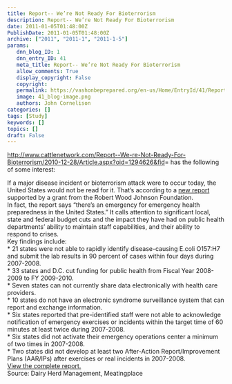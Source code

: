 ```yaml
---
title: Report-- We’re Not Ready For Bioterrorism
description: Report-- We’re Not Ready For Bioterrorism
date: 2011-01-05T01:48:00Z
PublishDate: 2011-01-05T01:48:00Z
archive: ["2011", "2011-1", "2011-1-5"]
params:
   dnn_blog_ID: 1
   dnn_entry_ID: 41
   meta_title: Report-- We’re Not Ready For Bioterrorism
   allow_comments: True
   display_copyright: False
   copyright: 
   permalink: https://vashonbeprepared.org/en-us/Home/EntryId/41/Report-We-rsquo-re-Not-Ready-For-Bioterrorism
   image: 41_blog-image.png
   authors: John Cornelison
categories: []
tags: [Study]
keywords: []
topics: []
draft: False
---
```


<p><a href="http://www.cattlenetwork.com/Report--We-re-Not-Ready-For-Bioterrorism/2010-12-28/Article.aspx?oid=1294626&amp;fid">http://www.cattlenetwork.com/Report--We-re-Not-Ready-For-Bioterrorism/2010-12-28/Article.aspx?oid=1294626&amp;fid</a>= has the following of some interest:</p>
<p>If a major disease incident or bioterrorism attack were to occur today, the United States would not be read for it. That’s according to a <a href="http://healthyamericans.org/assets/files/TFAH2010ReadyorNot%20FINAL.pdf">new report</a> supported by a grant from the Robert Wood Johnson Foundation. <br />
In fact, the report says “there’s an emergency for emergency health preparedness in the United States.” It calls attention to significant local, state and federal budget cuts and the impact they have had on public health departments’ ability to maintain staff capabilities, and their ability to respond to crises. <br />
Key findings include: <br />
* 21 states were not able to rapidly identify disease-causing E.coli O157:H7 and submit the lab results in 90 percent of cases within four days during 2007-2008. <br />
* 33 states and D.C. cut funding for public health from Fiscal Year 2008-2009 to FY 2009-2010. <br />
* Seven states can not currently share data electronically with health care providers. <br />
* 10 states do not have an electronic syndrome surveillance system that can report and exchange information. <br />
* Six states reported that pre-identified staff were not able to acknowledge notification of emergency exercises or incidents within the target time of 60 minutes at least twice during 2007-2008. <br />
* Six states did not activate their emergency operations center a minimum of two times in 2007-2008. <br />
* Two states did not develop at least two After-Action Report/Improvement Plans (AAR/IPs) after exercises or real incidents in 2007-2008. <br />
<a href="http://healthyamericans.org/assets/files/TFAH2010ReadyorNot%20FINAL.pdf">View the complete report.</a> <br />
Source: Dairy Herd Management, Meatingplace</p>
